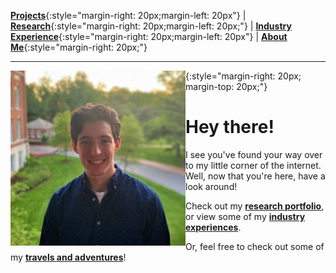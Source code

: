 [**Projects**](projects/index.md){:style="margin-right: 20px;margin-left: 20px"}
|
[**Research**](research/index.md){:style="margin-right: 20px;margin-left: 20px;"}
|
[**Industry Experience**](industryExperience/index.md){:style="margin-right: 20px;margin-left: 20px"}
|
[**About Me**](aboutMe/index.md){:style="margin-right: 20px;"}

___

<img align="left" width="280" height="280" src="pics/Profile.jpg">{:style="margin-right: 20px; margin-top: 20px;"}
# Hey there!

I see you've found your way over to my little corner of the internet. Well, now that you're here, have a look around!

Check out my [**research portfolio**](research/index.md#research), or view some of my [**industry experiences**](industryExperience/index.md#industry-experience).

Or, feel free to check out some of my [**travels and adventures**](travel/index.md#travel)!
